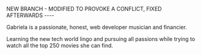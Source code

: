 NEW BRANCH - MODIFIED TO PROVOKE A CONFLICT, FIXED AFTERWARDS ----

Gabriela is a passionate, honest, web developer musician and financier.

Learning the new tech world lingo and pursuing all passions while trying to watch all the top 250 movies she can find.
